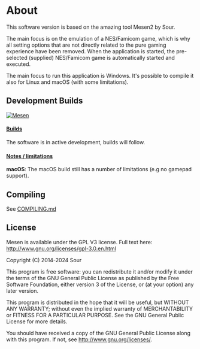# About

This software version is based on the amazing tool Mesen2 by Sour.

The main focus is on the emulation of a NES/Famicom game, which is why all setting options that are not directly related to the pure gaming experience have been removed. When the application is started, the pre-selected (supplied) NES/Famicom game is automatically started and executed.

The main focus to run this application is Windows. It's possible to compile it also for Linux and macOS (with some limitations).

## Development Builds

[![Mesen](https://github.com/SourMesen/Mesen2/actions/workflows/build.yml/badge.svg)](https://github.com/SourMesen/Mesen2/actions/workflows/build.yml)

#### <ins>Builds</ins> ####

The software is in active development, builds will follow.

#### <ins>Notes / limitations</ins> ####

**macOS**: The macOS build still has a number of limitations (e.g no gamepad support).

## Compiling

See [COMPILING.md](COMPILING.md)

## License

Mesen is available under the GPL V3 license.  Full text here: <http://www.gnu.org/licenses/gpl-3.0.en.html>

Copyright (C) 2014-2024 Sour

This program is free software: you can redistribute it and/or modify
it under the terms of the GNU General Public License as published by
the Free Software Foundation, either version 3 of the License, or
(at your option) any later version.

This program is distributed in the hope that it will be useful,
but WITHOUT ANY WARRANTY; without even the implied warranty of
MERCHANTABILITY or FITNESS FOR A PARTICULAR PURPOSE.  See the
GNU General Public License for more details.

You should have received a copy of the GNU General Public License
along with this program.  If not, see <http://www.gnu.org/licenses/>.
